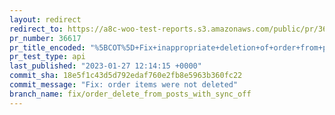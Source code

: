 ```yaml
---
layout: redirect
redirect_to: https://a8c-woo-test-reports.s3.amazonaws.com/public/pr/36617/api/index.html
pr_number: 36617
pr_title_encoded: "%5BCOT%5D+Fix+inappropriate+deletion+of+order+from+posts+with+sync+off"
pr_test_type: api
last_published: "2023-01-27 12:14:15 +0000"
commit_sha: 18e5f1c43d5d792edaf760e2fb8e5963b360fc22
commit_message: "Fix: order items were not deleted"
branch_name: fix/order_delete_from_posts_with_sync_off
---
```

